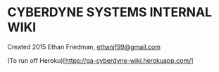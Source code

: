 CYBERDYNE SYSTEMS INTERNAL WIKI
===============================

Created 2015 Ethan Friedman, ethanjf99@gmail.com

(To run off Heroku)[https://ga-cyberdyne-wiki.herokuapp.com/]